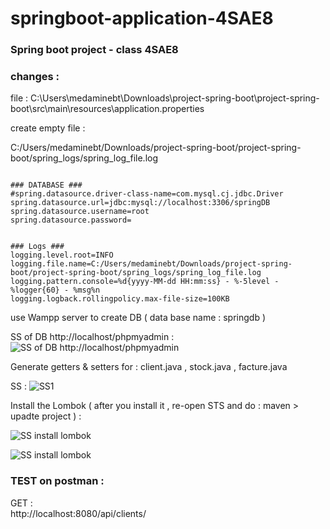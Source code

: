 # springboot-application-4SAE8
### Spring boot project - class 4SAE8





### changes : 

file : C:\Users\medaminebt\Downloads\project-spring-boot\project-spring-boot\src\main\resources\application.properties


create empty file : 


C:/Users/medaminebt/Downloads/project-spring-boot/project-spring-boot/spring_logs/spring_log_file.log







```

### DATABASE ###
#spring.datasource.driver-class-name=com.mysql.cj.jdbc.Driver
spring.datasource.url=jdbc:mysql://localhost:3306/springDB
spring.datasource.username=root
spring.datasource.password=


### Logs ###
logging.level.root=INFO
logging.file.name=C:/Users/medaminebt/Downloads/project-spring-boot/project-spring-boot/spring_logs/spring_log_file.log
logging.pattern.console=%d{yyyy-MM-dd HH:mm:ss} - %-5level - %logger{60} - %msg%n
logging.logback.rollingpolicy.max-file-size=100KB  

```






use Wampp server to create DB ( data base name :  springdb ) 



SS of DB    http://localhost/phpmyadmin : 
![SS of DB http://localhost/phpmyadmin ](https://i.imgur.com/fJt96cd.png)










Generate getters & setters for : client.java , stock.java , facture.java




SS : ![SS1](https://i.imgur.com/ytq2uOY.png)
 


Install the Lombok ( after you install it , re-open STS  and do : maven > upadte project )  : 


![SS install lombok](https://i.imgur.com/MwHg7Bj.png)



![SS install lombok](https://i.imgur.com/isYlPMO.png)





### TEST on postman : 

GET :  
http://localhost:8080/api/clients/


